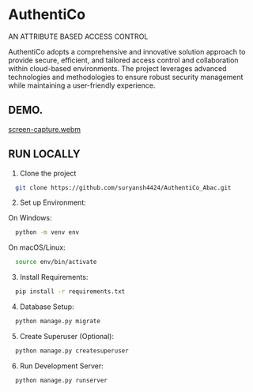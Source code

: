 
# AuthentiCo 
AN ATTRIBUTE BASED ACCESS CONTROL

AuthentiCo adopts a comprehensive and innovative solution approach to provide secure, efficient, and tailored access control and collaboration within cloud-based environments. The project leverages advanced technologies and methodologies to ensure robust security management while maintaining a user-friendly experience.

## DEMO.

[screen-capture.webm](https://github.com/suryansh4424/AuthentiCo_Abac/assets/131521058/80c1bc53-135a-4be7-a3de-069e823ecc2f)
## RUN LOCALLY

1. Clone the project

```bash
  git clone https://github.com/suryansh4424/AuthentiCo_Abac.git
```

2. Set up Environment:

 On Windows:
```bash
  python -m venv env
```
 On macOS/Linux:
```bash
  source env/bin/activate
```

3. Install Requirements:
```bash
  pip install -r requirements.txt

```
4. Database Setup:
```bash
  python manage.py migrate
```
5. Create Superuser (Optional):
```bash
  python manage.py createsuperuser
```

6. Run Development Server:
```bash
  python manage.py runserver
```
